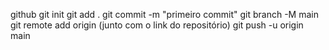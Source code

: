 github
git init 
git add . 
git commit -m "primeiro commit"
git branch -M main 
git remote add origin (junto com o link do repositório) 
git push -u origin main 

<!---
Eduardoo4770/Eduardoo4770 is a ✨ special ✨ repository because its `README.md` (this file) appears on your GitHub profile.
You can click the Preview link to take a look at your changes.
--->
